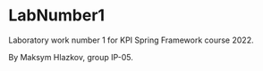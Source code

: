 # LabNumber1
Laboratory work number 1 for KPI Spring Framework course 2022.

By Maksym Hlazkov, group IP-05.
